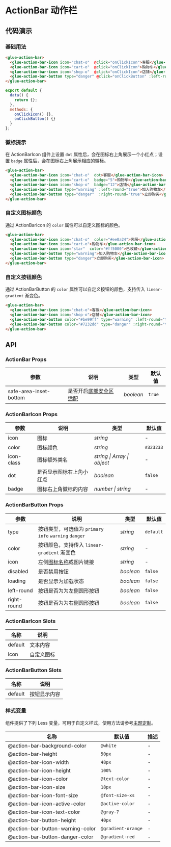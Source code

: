 # ActionBar 动作栏



## 代码演示

### 基础用法

```html
<glue-action-bar>
  <glue-action-bar-icon icon="chat-o"  @click="onClickIcon">客服</glue-action-bar-icon>
  <glue-action-bar-icon icon="cart-o"  @click="onClickIcon">购物车</glue-action-bar-icon>
  <glue-action-bar-icon icon="shop-o"  @click="onClickIcon">店铺</glue-action-bar-icon>
  <glue-action-bar-button type="danger" @click="onClickButton" :left-round="true" :right-round="true">立即购买<glue-action-bar-button>
</glue-action-bar>
```

```js
export default {
  data() {
    return {};
  },
  methods: {
    onClickIcon() {},
    onClickButton() {}
  }
};
```

### 徽标提示

在 ActionBarIcon 组件上设置 `dot` 属性后，会在图标右上角展示一个小红点；设置 `badge` 属性后，会在图标右上角展示相应的徽标。

```html
<glue-action-bar>
  <glue-action-bar-icon icon="chat-o"  dot>客服</glue-action-bar-icon>
  <glue-action-bar-icon icon="cart-o"  badge="5">购物车</glue-action-bar-icon>
  <glue-action-bar-icon icon="shop-o"  badge="12">店铺</glue-action-bar-icon>
  <glue-action-bar-button type="warning" :left-round="true">加入购物车</glue-action-bar-button>
  <glue-action-bar-button type="danger"  :right-round="true">立即购买</glue-action-bar-button>
</glue-action-bar>
```

### 自定义图标颜色

通过 ActionBarIcon 的 `color` 属性可以自定义图标的颜色。

```html
<glue-action-bar>
  <glue-action-bar-icon icon="chat-o"  color="#ee0a24">客服</glue-action-bar-icon>
  <glue-action-bar-icon icon="cart-o">购物车</glue-action-bar-icon>
  <glue-action-bar-icon icon="star"  color="#ff5000">已收藏</glue-action-bar-icon>
  <glue-action-bar-button type="warning">加入购物车</glue-action-bar-icon>
  <glue-action-bar-button type="danger">立即购买</glue-action-bar-icon>
</glue-action-bar>
```

### 自定义按钮颜色

通过 ActionBarButton 的 `color` 属性可以自定义按钮的颜色，支持传入 `linear-gradient` 渐变色。

```html
<glue-action-bar>
  <glue-action-bar-icon icon="chat-o">客服</glue-action-bar-icon>
  <glue-action-bar-icon icon="shop-o">店铺</glue-action-bar-icon>
  <glue-action-bar-button color="#be99ff" type="warning" :left-round="true">加入购物车</glue-action-bar-button>
  <glue-action-bar-button color="#7232dd" type="danger" :right-round="true">立即购买</glue-action-bar-button>
</glue-action-bar>
```

## API

### ActionBar Props

| 参数                   | 说明                                                                      | 类型      | 默认值 |
|------------------------|-------------------------------------------------------------------------|-----------|--------|
| safe-area-inset-bottom | 是否开启[底部安全区适配](#/zh-CN/advanced-usage#di-bu-an-quan-qu-gua-pei) | _boolean_ | `true` |

### ActionBarIcon Props

| 参数       | 说明                     | 类型                        | 默认值    |
|------------|------------------------|-----------------------------|-----------|
| icon       | 图标                     | _string_                    | -         |
| color      | 图标颜色                 | _string_                    | `#323233` |
| icon-class | 图标额外类名             | _string \| Array \| object_ | -         |
| dot        | 是否显示图标右上角小红点 | _boolean_                   | `false`   |
| badge      | 图标右上角徽标的内容     | _number \| string_          | -         |

### ActionBarButton Props

| 参数  | 说明                                                  | 类型     | 默认值    |
|-------|-----------------------------------------------------|----------|-----------|
| type  | 按钮类型，可选值为 `primary` `info` `warning` `danger` | _string_ | `default` |
| color | 按钮颜色，支持传入 `linear-gradient` 渐变色            | _string_ | -         |
| icon  | 左侧[图标名称](#/zh-CN/icon)或图片链接                | _string_ | -         |
| disabled | 是否禁用按钮 | _boolean_ | `false` | - |
| loading | 是否显示为加载状态 | _boolean_ | `false` | - |
| left-round  | 按钮是否为为左侧圆形按钮 | _boolean_ | `false` |
| right-round  | 按钮是否为为右侧圆形按钮 | _boolean_ | `false` |

### ActionBarIcon Slots

| 名称    | 说明       |
|---------|----------|
| default | 文本内容   |
| icon    | 自定义图标 |

### ActionBarButton Slots

| 名称    | 说明         |
|---------|------------|
| default | 按钮显示内容 |

### 样式变量

组件提供了下列 Less 变量，可用于自定义样式，使用方法请参考[主题定制](#/zh-CN/theme)。

| 名称                             | 默认值             | 描述 |
|----------------------------------|--------------------|------|
| @action-bar-background-color     | `@white`           | -    |
| @action-bar-height               | `50px`             | -    |
| @action-bar-icon-width           | `48px`             | -    |
| @action-bar-icon-height          | `100%`             | -    |
| @action-bar-icon-color           | `@text-color`      | -    |
| @action-bar-icon-size            | `18px`             | -    |
| @action-bar-icon-font-size       | `@font-size-xs`    | -    |
| @action-bar-icon-active-color    | `@active-color`    | -    |
| @action-bar-icon-text-color      | `@gray-7`          | -    |
| @action-bar-button-height        | `40px`             | -    |
| @action-bar-button-warning-color | `@gradient-orange` | -    |
| @action-bar-button-danger-color  | `@gradient-red`    | -    |

